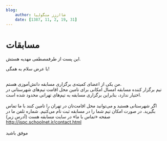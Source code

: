 ```yaml
---
blog:
    author: شااززز منگولیا
    date: [1387, 11, 2, 19, 31]
---
```

# مسابقات

<div class="cnt">
این پست از طرفمصطفی مهدیه هستش.<p>با عرض سلام به همگی!</p>
<p><br/>من یکی از اعضای کمیته‌ی برگزاری مسابقه دانش‌آموزی هستم.<br/>تیم
برگزار کننده مسابقه امسال امکانی برای تامین محل اقامت تیم‌های شهرستانی
در اختیار ندارد، بنابراین برگزاری مسابقه به تیم‌های تهرانی محدود شده
است.<br/><br/>اگر شهرستانی هستید و می‌توانید محل اقامت‌تان در تهران را
تامین کنند با ما تماس بگیرید. در صورت امکان تیم شما را در مسابقه ثبت
نام می‌کنیم. شماره تلفن ما در صفحه «تماس با ما» در سایت مسابقه هست
(آدرس زیر)<br/><a href="http://ispc.schoolnet.ir/contact.html">http://ispc.schoolnet.ir/contact.html</a><br/><br/>موفق باشید</p>
</div>
